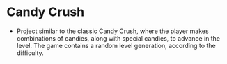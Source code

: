 # Candy Crush

- Project similar to the classic Candy Crush, where the player makes combinations of candies, along with special candies, to advance in the level. The game contains a random level generation, according to the difficulty.